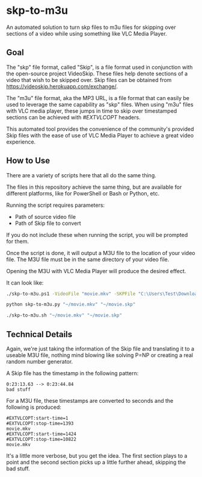 # skp-to-m3u

An automated solution to turn skp files to m3u files for skipping over sections of a video while using something like VLC Media Player.

## Goal

The "skp" file format, called "Skip", is a file format used in conjunction with the open-source project VideoSkip.
These files help denote sections of a video that wish to be skipped over.
Skip files can be obtained from <https://videoskip.herokuapp.com/exchange/>.

The "m3u" file format, aka the MP3 URL, is a file format that can easily be used to leverage the same capability as "skp" files. When using "m3u" files with VLC media player, these jumps in time to skip over timestamped sections can be achieved with _#EXTVLCOPT_ headers.

This automated tool provides the convenience of the community's provided Skip files with the ease of use of VLC Media Player to achieve a great video experience.

## How to Use

There are a variety of scripts here that all do the same thing.

The files in this repository achieve the same thing, but are available for different platforms, like for PowerShell or Bash or Python, etc.

Running the script requires parameters:

- Path of source video file
- Path of Skip file to convert

If you do not include these when running the script, you will be prompted for them.

Once the script is done, it will output a M3U file to the location of your video file.
The M3U file must be in the same directory of your video file.

Opening the M3U with VLC Media Player will produce the desired effect.

It can look like:

```bash
./skp-to-m3u.ps1 -VideoFile "movie.mkv" -SKPFile "C:\Users\Test\Downloads\movie.skp"

python skp-to-m3u.py "~/movie.mkv" "~/movie.skp"

./skp-to-m3u.sh "~/movie.mkv" "~/movie.skp"
```

## Technical Details

Again, we're just taking the information of the Skip file and translating it to a useable M3U file, nothing mind blowing like solving P=NP or creating a real random number generator.

A Skip file has the timestamp in the following pattern:

```less
0:23:13.63 --> 0:23:44.84
bad stuff
```

For a M3U file, these timestamps are converted to seconds and the following is produced:

```less
#EXTVLCOPT:start-time=1
#EXTVLCOPT:stop-time=1393
movie.mkv
#EXTVLCOPT:start-time=1424
#EXTVLCOPT:stop-time=10822
movie.mkv
```

It's a little more verbose, but you get the idea. The first section plays to a point and the second section picks up a little further ahead, skipping the bad stuff.
